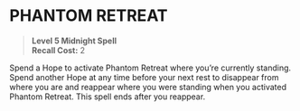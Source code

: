 # PHANTOM RETREAT

> **Level 5 Midnight Spell**  
> **Recall Cost:** 2

Spend a Hope to activate Phantom Retreat where you’re currently standing. Spend another Hope at any time before your next rest to disappear from where you are and reappear where you were standing when you activated Phantom Retreat. This spell ends after you reappear.